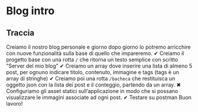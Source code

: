 # Blog intro
## Traccia
Creiamo il nostro blog personale e giorno dopo giorno lo potremo arricchire con nuove funzionalità sulla base di quello che impareremo.
✔ Creiamo il progetto base con una rotta `/` che ritorna un testo semplice con scritto ”Server del mio blog”
✔ Creiamo un array dove inserire una lista di almeno 5 post, per ognuno indicare titolo, contenuto, immagine e tags (tags è un array di stringhe)
✔ Creiamo poi una rotta `/bacheca` che restituisca un oggetto json con la lista dei post e il conteggio, partendo da un array.
✖ Configuriamo gli asset statici sull’applicazione in modo che si possano visualizzare le immagini associate ad ogni post.
✔ Testare su postman
Buon lavoro!